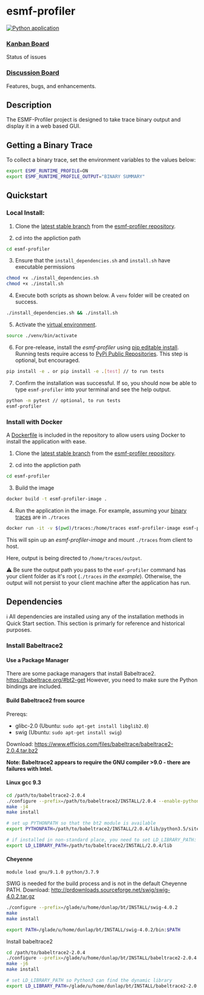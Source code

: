 # esmf-profiler

[![Python application](https://github.com/esmf-org/esmf-profiler/actions/workflows/python-app.yml/badge.svg?branch=main)](https://github.com/esmf-org/esmf-profiler/actions/workflows/python-app.yml)
### [Kanban Board](https://github.com/esmf-org/esmf-profiler/projects/1)

Status of issues

### [Discussion Board](https://github.com/esmf-org/esmf-profiler/discussions)

Features, bugs, and enhancements.

## Description

The ESMF-Profiler project is designed to take trace binary output and display it in a web based GUI.

## Getting a Binary Trace
To collect a binary trace, set the environment variables to the values below:

```bash
export ESMF_RUNTIME_PROFILE=ON
export ESMF_RUNTIME_PROFILE_OUTPUT="BINARY SUMMARY"
```

## Quickstart

### Local Install:

1. Clone the [latest stable branch](https://github.com/esmf-org/esmf-profiler.git) from the [esmf-profiler repository](https://github.com/esmf-org/esmf-profiler).

2. cd into the appliction path
```bash
cd esmf-profiler
```

3.  Ensure that the ```install_dependencies.sh``` and ```install.sh``` have executable permissions
```bash
chmod +x ./install_dependencies.sh 
chmod +x ./install.sh
```

4.  Execute both scripts as shown below.  A ```venv``` folder will be created on success.
```bash
./install_dependencies.sh && ./install.sh
```

5.  Activate the [virtual environment](https://packaging.python.org/guides/installing-using-pip-and-virtual-environments/).
```bash
source ./venv/bin/activate
```

6.  For pre-release, install the *esmf-profiler* using [pip editable install](https://pip.pypa.io/en/latest/cli/pip_install/#editable-installs).  Running tests require access to [PyPi Public Repositories](https://pypi.org/).  This step is optional, but encouraged.  
```bash
pip install -e . or pip install -e .[test] // to run tests
```

7.  Confirm the installation was successful.  If so, you should now be able to type ```esmf-profiler``` into your terminal and see the help output.
```bash
python -m pytest // optional, to run tests
esmf-profiler
```

### Install with Docker

A [Dockerfile](https://docs.docker.com/engine/reference/builder/#:~:text=A%20Dockerfile%20is%20a%20text,command%2Dline%20instructions%20in%20succession.) is included in the repository to allow users using Docker to install the application with ease.

1. Clone the [latest stable branch](https://github.com/esmf-org/esmf-profiler.git) from the [esmf-profiler repository](https://github.com/esmf-org/esmf-profiler).

2. cd into the appliction path
```bash
cd esmf-profiler
```

3. Build the image
```bash
docker build -t esmf-profiler-image .
```

4. Run the application in the image.  For example, assuming your [binary traces](https://github.com/esmf-org/esmf-profiler/tree/main/tests/fixtures/test-traces/atm-ocn) are in ```./traces```
```bash
docker run -it -v $(pwd)/traces:/home/traces esmf-profiler-image esmf-profiler -t /home/traces -n 'profilename' -o /home/traces/output
```

This will spin up an *esmf-profiler-image* and mount ```./traces``` from client to host.  

Here, output is being directed to ```/home/traces/output```.  

:warning: 
Be sure the output path you pass to the ```esmf-profiler``` command has your client folder as it's root (```./traces``` *in the example*).  Otherwise, the output will not persist to your client machine after the application has run.



## Dependencies

:information_source: 
All dependencies are installed using any of the installation methods in Quick Start section.  This section is primarly for reference and historical purposes.

### Install Babeltrace2

#### Use a Package Manager
There are some package managers that install Babeltrace2.  
https://babeltrace.org/#bt2-get
However, you need to make sure the Python bindings are included.

#### Build Babeltrace2 from source

Prereqs:

- glibc-2.0 (Ubuntu: `sudo apt-get install libglib2.0`)
- swig (Ubuntu: `sudo apt-get install swig`)

Download:
https://www.efficios.com/files/babeltrace/babeltrace2-2.0.4.tar.bz2

**Note: Babeltrace2 appears to require the GNU compiler >9.0 - there are failures with Intel.**

#### Linux gcc 9.3

```bash
cd /path/to/babeltrace2-2.0.4
./configure --prefix=/path/to/babeltrace2/INSTALL/2.0.4 --enable-python-bindings --enable-python-plugins --disable-debug-info --enable-compile-warnings=no
make -j4
make install

# set up PYTHONPATH so that the bt2 module is available
export PYTHONPATH=/path/to/babeltrace2/INSTALL/2.0.4/lib/python3.5/site-packages

# if installed in non-standard place, you need to set LD_LIBRARY_PATH:
export LD_LIBRARY_PATH=/path/to/babeltrace2/INSTALL/2.0.4/lib

```

#### Cheyenne

```
module load gnu/9.1.0 python/3.7.9
```

SWIG is needed for the build process and is not in the default Cheyenne PATH.
Download: http://prdownloads.sourceforge.net/swig/swig-4.0.2.tar.gz

```bash
./configure --prefix=/glade/u/home/dunlap/bt/INSTALL/swig-4.0.2
make
make install

export PATH=/glade/u/home/dunlap/bt/INSTALL/swig-4.0.2/bin:$PATH
```

Install babeltrace2

```bash
cd /path/to/babeltrace2-2.0.4
./configure --prefix=/glade/u/home/dunlap/bt/INSTALL/babeltrace2-2.0.4 --enable-python-bindings --enable-python-plugins --disable-debug-info
make -j6
make install

# set LD_LIBRARY_PATH so Python3 can find the dynamic library
export LD_LIBRARY_PATH=/glade/u/home/dunlap/bt/INSTALL/babeltrace2-2.0.4/lib:$LD_LIBRARY_PATH
```

